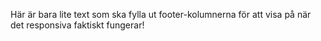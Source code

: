 Här är bara lite text som ska fylla ut footer-kolumnerna för att visa på när det responsiva faktiskt fungerar!